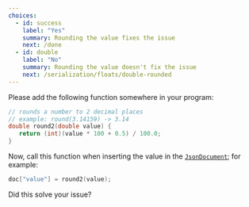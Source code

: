 ```yaml
---
choices:
  - id: success
    label: "Yes"
    summary: Rounding the value fixes the issue
    next: /done
  - id: double
    label: "No"
    summary: Rounding the value doesn't fix the issue
    next: /serialization/floats/double-rounded
---
```


Please add the following function somewhere in your program:

```c++
// rounds a number to 2 decimal places
// example: round(3.14159) -> 3.14
double round2(double value) {
   return (int)(value * 100 + 0.5) / 100.0;
}
```

Now, call this function when inserting the value in the [`JsonDocument`](/v6/api/jsondocument/); for example:

```c++
doc["value"] = round2(value);
```

Did this solve your issue?